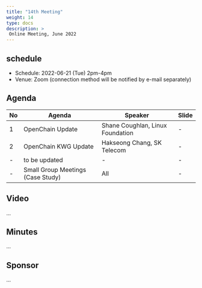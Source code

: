 ```yaml
---
title: "14th Meeting"
weight: 14
type: docs
description: >
 Online Meeting, June 2022
---
```


## schedule

* Schedule: 2022-06-21 (Tue) 2pm-4pm
* Venue: Zoom (connection method will be notified by e-mail separately)

## Agenda
| No | Agenda | Speaker | Slide |
|----|-----------------|------|------|
| 1 | OpenChain Update | Shane Coughlan, Linux Foundation | - |
| 2 | OpenChain KWG Update | Hakseong Chang, SK Telecom | - |
| - | to be updated | - | - |
| - | Small Group Meetings (Case Study) | All | - |

## Video
...

## Minutes
...

## Sponsor
...
